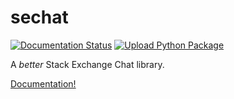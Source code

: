 # sechat
[![Documentation Status](https://readthedocs.org/projects/sechat/badge/?version=latest)](https://sechat.readthedocs.io/en/latest/?badge=latest) [![Upload Python Package](https://github.com/GingerIndustries/sechat/actions/workflows/poetry.yml/badge.svg?event=release)](https://github.com/GingerIndustries/sechat/actions/workflows/poetry.yml)

A _better_ Stack Exchange Chat library.

[Documentation!](https://sechat.readthedocs.io/en/latest/)
